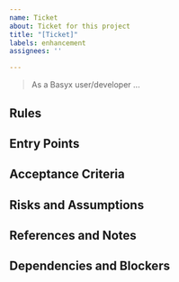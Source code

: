 ```yaml
---
name: Ticket
about: Ticket for this project
title: "[Ticket]"
labels: enhancement
assignees: ''

---
```


> As a Basyx user/developer
...

## Rules

## Entry Points

## Acceptance Criteria

## Risks and Assumptions

## References and Notes

## Dependencies and Blockers